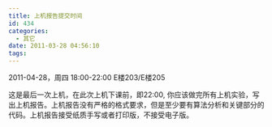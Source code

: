 ```yaml
---
title: 上机报告提交时间
id: 434
categories:
  - 其它
date: 2011-03-28 04:56:10
tags:
---
```


2011-04-28，周四 18:00-22:00 E楼203/E楼205

这是最后一次上机，在此次上机下课前，即22:00, 你应该做完所有上机实验，写出上机报告。上机报告没有严格的格式要求，但是至少要有算法分析和关键部分的代码。上机报告接受纸质手写或者打印版，不接受电子版。